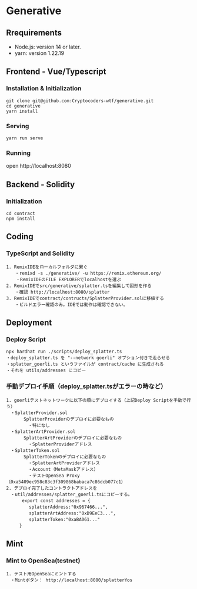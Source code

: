 # Generative

## Rrequirements

- Node.js: version 14 or later.
- yarn: version 1.22.19

## Frontend - Vue/Typescript

### Installation & Initialization

```
git clone git@github.com:Cryptocoders-wtf/generative.git
cd generative
yarn install
```
### Serving
```
yarn run serve
```
### Running
open http://localhost:8080

## Backend - Solidity

### Initialization

```
cd contract
npm install
```

## Coding

### TypeScript and Solidity
```
1. RemixIDEをローカルフォルダに繋ぐ
　　・remixd -s ./generative/ -u https://remix.ethereum.org/
  　・RemixIDEのFILE EXPLORERでlocalhostを選ぶ
2. RemixIDEでsrc/generative/splatter.tsを編集して図形を作る
　　・確認 http://localhost:8080/splatter
3. RemixIDEでcontract/contructs/SplatterProvider.solに移植する
　　・ビルドエラー確認のみ。IDEでは動作は確認できない。
```

## Deployment

### Deploy Script
```
npx hardhat run ./scripts/deploy_splatter.ts
・deploy_splatter.ts を "--network goerli" オプション付きで走らせる
・splatter_goerli.ts というファイルが contract/cache に生成される
・それを utils/addresses にコピー
```

### 手動デプロイ手順（deploy_splatter.tsがエラーの時など）
```
1. goerliテストネットワークに以下の順にデプロイする（上記Deploy Scriptを手動で行う）
　・SplatterProvider.sol
　　　　SplatterProviderのデプロイに必要なもの
　　　　　・特になし
　・SplatterArtProvider.sol
　　　　SplatterArtProviderのデプロイに必要なもの
　　　　　・SplatterProviderアドレス
　・SplatterToken.sol
　　　　SplatterTokenのデプロイに必要なもの
　　　　　・SplatterArtProviderアドレス
　　　　　・Account（MetaMaskアドレス）
　　　　　・テストOpenSea Proxy（0xa5409ec958c83c3f309868babaca7c86dcb077c1）
2. デプロイ完了したコントラクトアドレスを
　・util/addresses/splatter_goerli.tsにコピーする。
　　　 export const addresses = {
　　　　  splatterAddress:"0x967466...",
　　　　  splatterArtAddress:"0xD9EeC3...",
　　　　  splatterToken:"0xaBA061..."
　　　}
```

## Mint

### Mint to OpenSea(testnet)
```
1. テスト用OpenSeaにミントする
　・Mintボタン： http://localhost:8080/splatterYos
```
